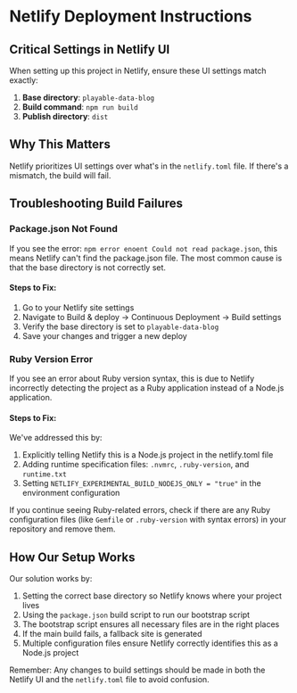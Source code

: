 # Netlify Deployment Instructions

## Critical Settings in Netlify UI

When setting up this project in Netlify, ensure these UI settings match exactly:

1. **Base directory**: `playable-data-blog`
2. **Build command**: `npm run build`
3. **Publish directory**: `dist`

## Why This Matters

Netlify prioritizes UI settings over what's in the `netlify.toml` file. If there's a mismatch, the build will fail.

## Troubleshooting Build Failures

### Package.json Not Found

If you see the error: `npm error enoent Could not read package.json`, this means Netlify can't find the package.json file. The most common cause is that the base directory is not correctly set.

#### Steps to Fix:

1. Go to your Netlify site settings
2. Navigate to Build & deploy → Continuous Deployment → Build settings
3. Verify the base directory is set to `playable-data-blog`
4. Save your changes and trigger a new deploy

### Ruby Version Error

If you see an error about Ruby version syntax, this is due to Netlify incorrectly detecting the project as a Ruby application instead of a Node.js application.

#### Steps to Fix:

We've addressed this by:
1. Explicitly telling Netlify this is a Node.js project in the netlify.toml file
2. Adding runtime specification files: `.nvmrc`, `.ruby-version`, and `runtime.txt`
3. Setting `NETLIFY_EXPERIMENTAL_BUILD_NODEJS_ONLY = "true"` in the environment configuration

If you continue seeing Ruby-related errors, check if there are any Ruby configuration files (like `Gemfile` or `.ruby-version` with syntax errors) in your repository and remove them.

## How Our Setup Works

Our solution works by:

1. Setting the correct base directory so Netlify knows where your project lives
2. Using the `package.json` build script to run our bootstrap script
3. The bootstrap script ensures all necessary files are in the right places
4. If the main build fails, a fallback site is generated
5. Multiple configuration files ensure Netlify correctly identifies this as a Node.js project

Remember: Any changes to build settings should be made in both the Netlify UI and the `netlify.toml` file to avoid confusion. 